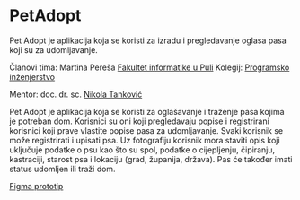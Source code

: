 # PetAdopt
Pet Adopt je aplikacija koja se koristi za izradu i pregledavanje oglasa pasa koji su za udomljavanje.


Članovi tima: Martina Pereša
[Fakultet informatike u Puli](https://fipu.unipu.hr/)
Kolegij: [Programsko inženjerstvo](ntankovic.unipu.hr/pi)

Mentor: doc. dr. sc. [Nikola Tanković](ntankovic.unipu.hr)

Pet Adopt je aplikacija koja se koristi za oglašavanje i traženje pasa kojima je potreban dom. Korisnici su oni koji pregledavaju popise i registrirani korisnici koji prave vlastite popise pasa za udomljavanje. Svaki korisnik se može registrirati i upisati psa. Uz fotografiju korisnik mora staviti opis koji uključuje podatke o psu kao što su spol, podatke o cijepljenju, čipiranju, kastraciji, starost psa i lokaciju (grad, županija, država). Pas će također imati status udomljen ili traži dom.

[Figma prototip](https://www.figma.com/proto/xkIRD9mdFHIAVCo9Du56rg/Untitled?type=design&node-id=210-80&t=8J4spmnQgjmKykHA-1&scaling=min-zoom&page-id=0%3A1&starting-point-node-id=206%3A2&mode=design)